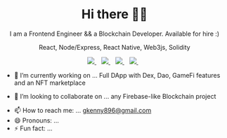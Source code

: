 
<h1 align='center'>Hi there 👋🏾</h1>

<p align='center'>I am a Frontend Engineer && a Blockchain Developer. Available for hire :) </p>
<p align='center'>React, Node/Express, React Native, Web3js, Solidity </p>

<p align='center'>
<a href="https://wa.me/2347045583524?text=Hello Gift" target="_blank">
  <img src="https://img.shields.io/badge/WHATSAPP-%2325D366.svg?&style=for-the-badge&logo=whatsapp&logoColor=white" />
</a>&nbsp;&nbsp;
<a href="https://twitter.com/thenameisgifted" target="_blank">
  <img src="https://img.shields.io/badge/twitter-%231DA1F2.svg?&style=for-the-badge&logo=twitter&logoColor=white" />
</a>&nbsp;&nbsp;
<a href="http://linkedin.com/in/gift-opia-08739b194" target="_blank">
  <img src="https://img.shields.io/badge/linkedin-%230077B5.svg?&style=for-the-badge&logo=linkedin&logoColor=white" />
</a>&nbsp;&nbsp;
<a href="mailto:gkenny896@gmail.com" target="_blank">
  <img src="https://img.shields.io/badge/email me-%23D14836.svg?&style=for-the-badge&logo=gmail&logoColor=white" />
</a>&nbsp;&nbsp;
 
  
  <!--
  <p align = "center">
  <img src = "https://github-readme-stats.vercel.app/api?username=iamnotstatic&show_icons=true&theme=tokyonight&line_height=27">
  <img src = "https://github-readme-stats.vercel.app/api/top-langs/?username=iamnotstatic&hide=css,java,html&theme=tokyonight">
</p>
-->
</p> 
 

<!-- **Gift-Stack/gift-stack** is a ✨ _special_ ✨ repository because its `README.md` (this file) appears on your GitHub profile. -->

<!-- Here are some ideas to get you started: -->

- 🔭 I’m currently working on ... Full DApp with Dex, Dao, GameFi features and an NFT marketplace
<!-- - 🌱 I’m currently learning ... -->
- 👯 I’m looking to collaborate on ... any Firebase-like Blockchain project
<!-- - 🤔 I’m looking for help with ... -->
<!-- - 💬 Ask me about ... -->
- 📫 How to reach me: ... <a href="mailto:gkenny896@gmail.com" target="_blank">gkenny896@gmail.com</a>&nbsp;&nbsp;
- 😄 Pronouns: ...
- ⚡ Fun fact: ...
